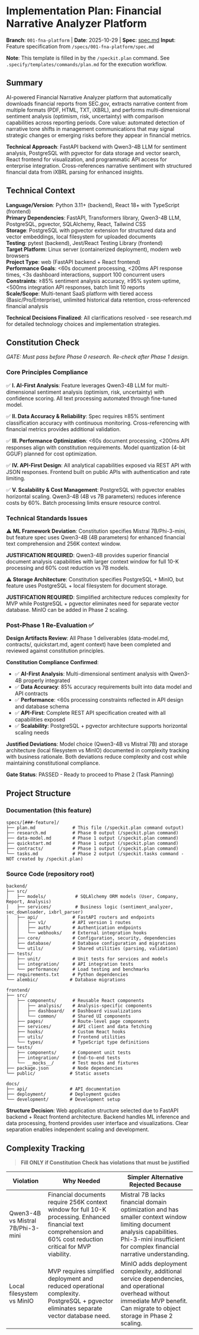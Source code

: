 # Implementation Plan: Financial Narrative Analyzer Platform

**Branch**: `001-fna-platform` | **Date**: 2025-10-29 | **Spec**: [spec.md](spec.md)
**Input**: Feature specification from `/specs/001-fna-platform/spec.md`

**Note**: This template is filled in by the `/speckit.plan` command. See `.specify/templates/commands/plan.md` for the execution workflow.

## Summary

AI-powered Financial Narrative Analyzer platform that automatically downloads financial reports from SEC.gov, extracts narrative content from multiple formats (PDF, HTML, TXT, iXBRL), and performs multi-dimensional sentiment analysis (optimism, risk, uncertainty) with comparison capabilities across reporting periods. Core value: automated detection of narrative tone shifts in management communications that may signal strategic changes or emerging risks before they appear in financial metrics.

**Technical Approach**: FastAPI backend with Qwen3-4B LLM for sentiment analysis, PostgreSQL with pgvector for data storage and vector search, React frontend for visualization, and programmatic API access for enterprise integration. Cross-references narrative sentiment with structured financial data from iXBRL parsing for enhanced insights.

## Technical Context

**Language/Version**: Python 3.11+ (backend), React 18+ with TypeScript (frontend)  
**Primary Dependencies**: FastAPI, Transformers library, Qwen3-4B LLM, PostgreSQL, pgvector, SQLAlchemy, React, Tailwind CSS  
**Storage**: PostgreSQL with pgvector extension for structured data and vector embeddings, local filesystem for uploaded documents  
**Testing**: pytest (backend), Jest/React Testing Library (frontend)  
**Target Platform**: Linux server (containerized deployment), modern web browsers  
**Project Type**: web (FastAPI backend + React frontend)  
**Performance Goals**: <60s document processing, <200ms API response times, <3s dashboard interactions, support 100 concurrent users  
**Constraints**: ≥85% sentiment analysis accuracy, ≥95% system uptime, <500ms integration API responses, batch limit 10 reports  
**Scale/Scope**: Multi-tenant SaaS platform with tiered access (Basic/Pro/Enterprise), unlimited historical data retention, cross-referenced financial analysis

**Technical Decisions Finalized**: All clarifications resolved - see research.md for detailed technology choices and implementation strategies.

## Constitution Check

*GATE: Must pass before Phase 0 research. Re-check after Phase 1 design.*

### Core Principles Compliance

✅ **I. AI-First Analysis**: Feature leverages Qwen3-4B LLM for multi-dimensional sentiment analysis (optimism, risk, uncertainty) with confidence scoring. All text processing automated through fine-tuned model.

✅ **II. Data Accuracy & Reliability**: Spec requires ≥85% sentiment classification accuracy with continuous monitoring. Cross-referencing with financial metrics provides additional validation.

✅ **III. Performance Optimization**: <60s document processing, <200ms API responses align with constitution requirements. Model quantization (4-bit GGUF) planned for cost optimization.

✅ **IV. API-First Design**: All analytical capabilities exposed via REST API with JSON responses. Frontend built on public APIs with authentication and rate limiting.

✅ **V. Scalability & Cost Management**: PostgreSQL with pgvector enables horizontal scaling. Qwen3-4B (4B vs 7B parameters) reduces inference costs by 60%. Batch processing limits ensure resource control.

### Technical Standards Issues

⚠️ **ML Framework Deviation**: Constitution specifies Mistral 7B/Phi-3-mini, but feature spec uses Qwen3-4B (4B parameters) for enhanced financial text comprehension and 256K context window.

**JUSTIFICATION REQUIRED**: Qwen3-4B provides superior financial document analysis capabilities with larger context window for full 10-K processing and 60% cost reduction vs 7B models.

⚠️ **Storage Architecture**: Constitution specifies PostgreSQL + MinIO, but feature uses PostgreSQL + local filesystem for document storage.

**JUSTIFICATION REQUIRED**: Simplified architecture reduces complexity for MVP while PostgreSQL + pgvector eliminates need for separate vector database. MinIO can be added in Phase 2 scaling.

### Post-Phase 1 Re-Evaluation ✅

**Design Artifacts Review**: All Phase 1 deliverables (data-model.md, contracts/, quickstart.md, agent context) have been completed and reviewed against constitution principles.

**Constitution Compliance Confirmed**:
- ✅ **AI-First Analysis**: Multi-dimensional sentiment analysis with Qwen3-4B properly integrated
- ✅ **Data Accuracy**: 85% accuracy requirements built into data model and API contracts
- ✅ **Performance**: <60s processing constraints reflected in API design and database schema
- ✅ **API-First**: Complete REST API specification created with all capabilities exposed
- ✅ **Scalability**: PostgreSQL + pgvector architecture supports horizontal scaling needs

**Justified Deviations**: Model choice (Qwen3-4B vs Mistral 7B) and storage architecture (local filesystem vs MinIO) documented in complexity tracking with business rationale. Both deviations reduce complexity and cost while maintaining constitutional compliance.

**Gate Status**: PASSED - Ready to proceed to Phase 2 (Task Planning)

## Project Structure

### Documentation (this feature)

```text
specs/[###-feature]/
├── plan.md              # This file (/speckit.plan command output)
├── research.md          # Phase 0 output (/speckit.plan command)
├── data-model.md        # Phase 1 output (/speckit.plan command)
├── quickstart.md        # Phase 1 output (/speckit.plan command)
├── contracts/           # Phase 1 output (/speckit.plan command)
└── tasks.md             # Phase 2 output (/speckit.tasks command - NOT created by /speckit.plan)
```

### Source Code (repository root)

```text
backend/
├── src/
│   ├── models/           # SQLAlchemy ORM models (User, Company, Report, Analysis)
│   ├── services/         # Business logic (sentiment_analyzer, sec_downloader, ixbrl_parser)
│   ├── api/             # FastAPI routers and endpoints
│   │   ├── v1/          # API version 1 routes
│   │   ├── auth/        # Authentication endpoints
│   │   └── webhooks/    # External integration hooks
│   ├── core/            # Configuration, security, dependencies
│   ├── database/        # Database configuration and migrations
│   └── utils/           # Shared utilities (parsing, validation)
├── tests/
│   ├── unit/            # Unit tests for services and models
│   ├── integration/     # API integration tests
│   └── performance/     # Load testing and benchmarks
├── requirements.txt     # Python dependencies
└── alembic/            # Database migrations

frontend/
├── src/
│   ├── components/      # Reusable React components
│   │   ├── analysis/    # Analysis-specific components
│   │   ├── dashboard/   # Dashboard visualizations
│   │   └── common/      # Shared UI components
│   ├── pages/           # Route-level page components
│   ├── services/        # API client and data fetching
│   ├── hooks/           # Custom React hooks
│   ├── utils/           # Frontend utilities
│   └── types/           # TypeScript type definitions
├── tests/
│   ├── components/      # Component unit tests
│   ├── integration/     # End-to-end tests
│   └── __mocks__/       # Test mocks and fixtures
├── package.json         # Node dependencies
└── public/             # Static assets

docs/
├── api/                # API documentation
├── deployment/         # Deployment guides
└── development/        # Development setup
```

**Structure Decision**: Web application structure selected due to FastAPI backend + React frontend architecture. Backend handles ML inference and data processing, frontend provides user interface and visualizations. Clear separation enables independent scaling and development.

## Complexity Tracking

> **Fill ONLY if Constitution Check has violations that must be justified**

| Violation | Why Needed | Simpler Alternative Rejected Because |
|-----------|------------|-------------------------------------|
| Qwen3-4B vs Mistral 7B/Phi-3-mini | Financial documents require 256K context window for full 10-K processing. Enhanced financial text comprehension and 60% cost reduction critical for MVP viability. | Mistral 7B lacks financial domain optimization and has smaller context window limiting document analysis capabilities. Phi-3-mini insufficient for complex financial narrative understanding. |
| Local filesystem vs MinIO | MVP requires simplified deployment and reduced operational complexity. PostgreSQL + pgvector eliminates separate vector database need. | MinIO adds deployment complexity, additional service dependencies, and operational overhead without immediate MVP benefit. Can migrate to object storage in Phase 2 scaling. |
